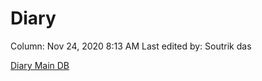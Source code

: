 # Diary

Column: Nov 24, 2020 8:13 AM
Last edited by: Soutrik das

[Diary Main DB](Diary%203719259d6f794f2f8ca0731bd05f20fd/Diary%20Main%20DB%20bdce864d9c074485a19ffff0611d2265.csv)